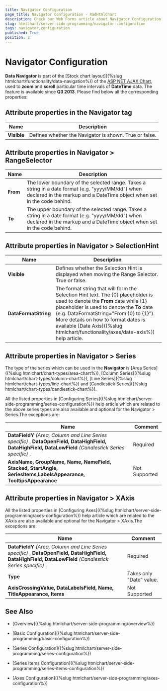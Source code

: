 ```yaml
---
title: Navigator Configuration
page_title: Navigator Configuration - RadHtmlChart
description: Check our Web Forms article about Navigator Configuration.
slug: htmlchart/server-side-programming/navigator-configuration
tags: navigator,configuration
published: True
position: 2
---
```


# Navigator Configuration

**Data Navigator** is part of the [Stock chart layout]({%slug htmlchart/functionality/data-navigation%}) of the [ASP NET AJAX Chart](https://www.telerik.com/products/aspnet-ajax/html-chart.aspx), used to	**zoom** and **scroll**	particular time intervals of **DateTime** data. The feature is available since **Q3 2013**. Please find below all the corresponding properties:

## Attribute properties in the Navigator tag


|  **Name**  |  **Description**  |
| ------ | ------ |
| **Visible** |Defines whether the Navigator is shown. True or false.|

## Attribute properties in Navigator > RangeSelector


|  **Name**  |  **Description**  |
| ------ | ------ |
| **From** |The lower boundary of the selected range. Takes a string in a date format (e.g. "yyyy/MM/dd") when declared in the markup and	a DateTime object when set in the code behind.|
| **To** |The upper boundary of the selected range. Takes a string in a date format (e.g. "yyyy/MM/dd") when declared in the markup and	a DateTime object when set in the code behind.|

## Attribute properties in Navigator > SelectionHint


|  **Name**  |  **Description**  |
| ------ | ------ |
| **Visible** |Defines whether the Selection Hint is displayed when moving the Range Selector. True or false.|
| **DataFormatString** |The format string that will form the Selection Hint text. The {0} placeholder is used to denote the **From** date	while {1} placeholder is used to denote the **To** date (e.g. DataFormatString="From {0} to {1}"). More details on how to format dates is available [Date Axis]({%slug htmlchart/functionality/axes/date-axis%}) help article.|

## Attribute properties in Navigator > Series

The type of the series which can be used in the **Navigator** is [Area Series]({%slug htmlchart/chart-types/area-chart%}), [Column Series]({%slug htmlchart/chart-types/column-chart%}), [Line Series]({%slug htmlchart/chart-types/line-chart%}) and [Candlestick Series]({%slug htmlchart/chart-types/candlestick-chart%}).

All the listed properties in [Configuring Series]({%slug htmlchart/server-side-programming/series-configuration%}) help article which are related to the above series types are also available and optional for the Navigator > Series.The exceptions are:


|  **Name**  |  **Comment**  |
| ------ | ------ |
| **DataFieldY**  *(Area, Column and Line Series specific)* , **DataOpenField, DataHighField, DataHighField, DataLowField**  *(Candlestick Series specific)* .|Required|
| **AxisName, GroupName, Name, NameField, Stacked, StartAngle, SeriesItems,LabelsAppearance, TooltipsAppearance** |Not Supported|

## Attribute properties in Navigator > XAxis

All the listed properties in [Configuring Axes]({%slug htmlchart/server-side-programming/axes-configuration%}) help article which are related to the XAxis are also available and optional for the Navigator > XAxis.The exceptions are:


|  **Name**  |  **Comment**  |
| ------ | ------ |
| **DataFieldY**  *(Area, Column and Line Series specific)* , **DataOpenField, DataHighField, DataHighField, DataLowField**  *(Candlestick Series specific)* .|Required|
| **Type** |Takes only "Date" value.|
| **AxisCrossingValue, DataLabelsField, Name, TitleAppearance, Items** |Not Supported|

## See Also

 * [Overview]({%slug htmlchart/server-side-programming/overview%})

 * [Basic Configuration]({%slug htmlchart/server-side-programming/basic-configuration%})

 * [Series Configuration]({%slug htmlchart/server-side-programming/series-configuration%})

 * [Series Items Configuration]({%slug htmlchart/server-side-programming/series-items-configuration%})

 * [Axes Configuration]({%slug htmlchart/server-side-programming/axes-configuration%})
